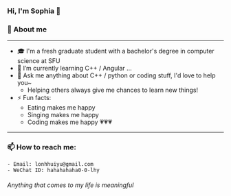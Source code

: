### Hi, I'm Sophia 👋

### :woman: About me
  ---
  - :mortar_board: I'm a fresh graduate student with a bachelor's degree in computer science at SFU
  - 🌱 I’m currently learning C++ / Angular ... 
  - 💬 Ask me anything about C++ / python or coding stuff, I'd love to help you~
    - Helping others always give me chances to learn new things!
  - ⚡ Fun facts: 
    - Eating makes me happy
    - Singing makes me happy
    - Coding makes me happy 💗💗💗

  ---


### 📫 How to reach me:
    - Email: lonhhuiyu@gmail.com
    - WeChat ID: hahahahaha0-0-lhy




###### *Anything that comes to my life is meaningful*


<!--
**HuiYuLong/HuiYuLong** is a ✨ _special_ ✨ repository because its `README.md` (this file) appears on your GitHub profile.

Here are some ideas to get you started:

- 🔭 I’m currently working on ...
- 🌱 I’m currently learning ...
- 👯 I’m looking to collaborate on ...
- 🤔 I’m looking for help with ...
- 💬 Ask me about ...
- 📫 How to reach me: ...
- 😄 Pronouns: ...
- ⚡ Fun fact: ...
-->

